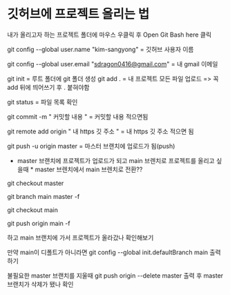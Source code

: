 # 깃허브에 프로젝트 올리는 법 #

내가 올리고자 하는 프로젝트 폴더에 마우스 우클릭 후 Open Git Bash here 클릭

git config --global user.name "kim-sangyong" = 깃허브 사용자 이름

git config --global user.email "sdragon0416@gmail.com" = 내 gmail 이메일


git init = 루트 폴더에 git 폴더 생성
git add . = 내 프로젝트 모든 파일 업로드
=> 꼭 add 뒤에 띄어쓰기 후 . 붙혀야함

git status = 파일 목록 확인

git commit -m  " 커밋할 내용 " = 커밋할 내용 적으면됨

git remote add origin " 내 https 깃 주소 " = 내 https 깃 주소 적으면 됨

git push -u origin master  = 마스터 브랜치에 업로드가 됨(push)


* master 브랜치에 프로젝트가 업로드가 되고 main 브렌치로 프로젝트를 올리고 싶을때 *
master 브렌치에서 main 브렌치로 전환??

git checkout master

git branch main master -f

git checkout main

git push origin main -f


하고 main 브랜치에 가서 프로젝트가 올라갔나 확인해보기

만약  main이 디폴트가 아니라면
git config --global init.defaultBranch main 출력하기

불필요한 master 브랜치를 지울때
git push origin --delete master 출력 후 master 브랜치가 삭제가 됐나 확인
